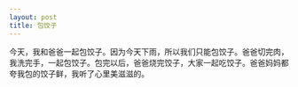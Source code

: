 ```yaml
---
layout: post
title: 包饺子
---
```



今天，我和爸爸一起包饺子。因为今天下雨，所以我们只能包饺子。爸爸切完肉，我洗完手，一起包饺子。包完以后，爸爸烧完饺子，大家一起吃饺子。爸爸妈妈都夸我包的饺子鲜，我听了心里美滋滋的。
